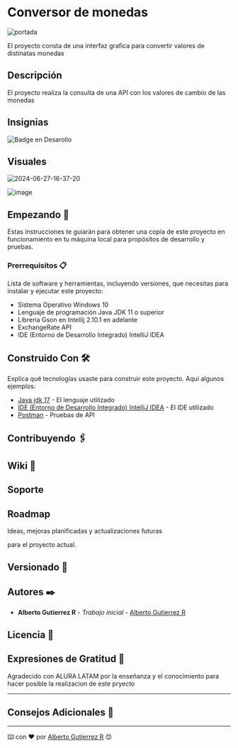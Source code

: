 # Conversor de monedas

![portada](https://github.com/Albert0GR/conversordemoneda/assets/102188547/c586fa5c-5116-40e7-be23-ec4ad9b44e7e)

El proyecto consta de una interfaz grafica para convertir valores de distinatas monedas

## Descripción

El proyecto realiza la consulta de una API con los valores de cambio de las monedas 

## Insignias

 ![Badge en Desarollo](https://img.shields.io/badge/STATUS-EN%20DESAROLLO-green)

## Visuales

![2024-06-27-16-37-20](https://github.com/Albert0GR/conversordemoneda/assets/102188547/449170bf-ac00-4655-a1fa-f2a7affa70a1)

![image](https://github.com/Albert0GR/conversordemoneda/assets/102188547/703c40c7-4537-4a3f-86eb-f66d95eb7ea1)


## Empezando 🚀

Estas instrucciones te guiarán para obtener una copia de este proyecto en funcionamiento en tu máquina local para propósitos de desarrollo y pruebas.

### Prerrequisitos 📋

Lista de software y herramientas, incluyendo versiones, que necesitas para instalar y ejecutar este proyecto:

- Sistema Operativo  Windows 10
- Lenguaje de programación Java JDK 11 o superior
- Libreria Gson en Intellij 2.10.1 en adelante
- ExchangeRate API
- IDE (Entorno de Desarrollo Integrado) IntelliJ IDEA


## Construido Con 🛠️

Explica qué tecnologías usaste para construir este proyecto. Aquí algunos ejemplos:

- [Java jdk 17]([https://www.ruby-lang.org/es/](https://www.oracle.com/java/technologies/javase/jdk17-archive-downloads.html)) - El lenguaje utilizado
- [IDE (Entorno de Desarrollo Integrado) IntelliJ IDEA]([https://rubyonrails.org](https://www.jetbrains.com/es-es/idea/)) - El IDE utilizado
- [Postman](https://www.postman.com/) - Pruebas de API

## Contribuyendo 🖇️


## Wiki 📖



## Soporte



## Roadmap

Ideas, mejoras planificadas y actualizaciones futuras

para el proyecto actual.

## Versionado 📌



## Autores ✒️

- **Alberto Gutierrez R** - _Trabajo inicial_ - [Alberto Gutierrez R](https://github.com/Albert0GR)

## Licencia 📄


## Expresiones de Gratitud 🎁

Agradecido con ALURA LATAM por la enseñanza y el conocimiento para hacer posible la realizacion de este pryecto

---

## Consejos Adicionales 📝


---

⌨️ con ❤️ por [Alberto Gutierrez R](https://github.com/Albert0GR) 😊

